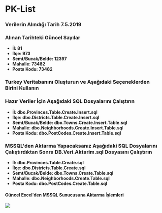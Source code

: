 # PK-List
<h3>Verilerin Alındığı Tarih 7.5.2019</h3>
<h3>Alınan Tarihteki Güncel Sayılar</h3>
<ul>
<li><b>İl: 81</b></li>
<li><b>İlçe: 973</b></li>
<li><b>Semt/Bucak/Belde: 12397</b></li>
<li><b>Mahalle: 73482</b></li>
<li><b>Posta Kodu: 73482</b></li>
</ul>

<h3>Turkey Veritabanını Oluşturun ve Aşağıdaki Seçeneklerden Birini Kullanın</h3>

<h3>Hazır Veriler İçin Aşağıdaki SQL Dosyalarını Çalıştırın</h3>
<ul>
<li><b>İl: dbo.Provinces.Table.Create.Insert.sql</b></li>
<li><b>İlçe: dbo.Districts.Table.Create.Insert.sql</b></li>
<li><b>Semt/Bucak/Belde: dbo.Towns.Create.Insert.Table.sql</b></li>
<li><b>Mahalle: dbo.Neighborhoods.Create.Insert.Table.sql</b></li>
<li><b>Posta Kodu: dbo.PostCodes.Create.Insert.Table.sql</b></li>
</ul>

<h3>MSSQL'den Aktarma Yapacaksanız Aşağıdaki SQL Dosyalarını Çalıştırdıktan Sonra DB.Veri.Aktarim.sql Dosyasını Çalıştırın</h3>
<ul>
<li><b>İl: dbo.Provinces.Table.Create.sql</b></li>
<li><b>İlçe: dbo.Districts.Table.Create.sql</b></li>
<li><b>Semt/Bucak/Belde: dbo.Towns.Create.Table.sql</b></li>
<li><b>Mahalle: dbo.Neighborhoods.Create.Table.sql</b></li>
<li><b>Posta Kodu: dbo.PostCodes.Create.Table.sql</b></li>
</ul>

<h4><a href="https://github.com/cmd64/PK-List/wiki/G%C3%BCncel-Excel'den-MSSQL-Sunucusuna-Aktarma-%C4%B0%C5%9Flemleri">Güncel Excel'den MSSQL Sunucusuna Aktarma İşlemleri</a></h4>

<img src="https://github.com/cmd64/PK-List/blob/master/TurkeyPKList.PNG?raw=true" />
